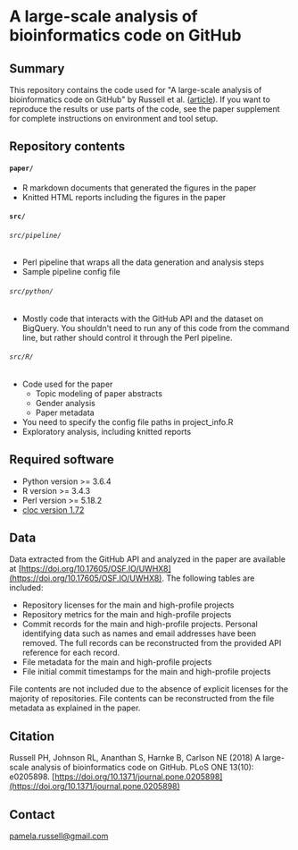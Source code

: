 # A large-scale analysis of bioinformatics code on GitHub

## Summary

This repository contains the code used for "A large-scale analysis of bioinformatics code on GitHub" by Russell et al. ([article](https://doi.org/10.1371/journal.pone.0205898)). If you want to reproduce the results or use parts of the code, see the paper supplement for complete instructions on environment and tool setup.

## Repository contents

#### `paper/`

- R markdown documents that generated the figures in the paper
- Knitted HTML reports including the figures in the paper

#### `src/`

###### `src/pipeline/`

- Perl pipeline that wraps all the data generation and analysis steps
- Sample pipeline config file

###### `src/python/`

- Mostly code that interacts with the GitHub API and the dataset on BigQuery. You shouldn't need to run any of this code from the command line, but rather should control it through the Perl pipeline.

###### `src/R/`

- Code used for the paper
    - Topic modeling of paper abstracts
    - Gender analysis
    - Paper metadata
- You need to specify the config file paths in project_info.R
- Exploratory analysis, including knitted reports

## Required software

- Python version >= 3.6.4
- R version >= 3.4.3
- Perl version >= 5.18.2
- [cloc version 1.72](https://github.com/AlDanial/cloc/releases/tag/v1.72)

## Data

Data extracted from the GitHub API and analyzed in the paper are available at [https://doi.org/10.17605/OSF.IO/UWHX8](https://doi.org/10.17605/OSF.IO/UWHX8). The following tables are included:

- Repository licenses for the main and high-profile projects
- Repository metrics for the main and high-profile projects
- Commit records for the main and high-profile projects. Personal identifying data such as names and email addresses have been removed. The full records can be reconstructed from the provided API reference for each record.
- File metadata for the main and high-profile projects
- File initial commit timestamps for the main and high-profile projects

File contents are not included due to the absence of explicit licenses for the majority of repositories. File contents can be reconstructed from the file metadata as explained in the paper.

## Citation

Russell PH, Johnson RL, Ananthan S, Harnke B, Carlson NE (2018) A large-scale analysis of bioinformatics code on GitHub. PLoS ONE 13(10): e0205898. [https://doi.org/10.1371/journal.pone.0205898](https://doi.org/10.1371/journal.pone.0205898)

## Contact

pamela.russell@gmail.com

